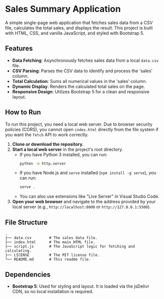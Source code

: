 # Sales Summary Application

A simple single-page web application that fetches sales data from a CSV file, calculates the total sales, and displays the result. This project is built with HTML, CSS, and vanilla JavaScript, and styled with Bootstrap 5.

## Features

- **Data Fetching**: Asynchronously fetches sales data from a local `data.csv` file.
- **CSV Parsing**: Parses the CSV data to identify and process the 'sales' column.
- **Total Calculation**: Sums all numerical values in the 'sales' column.
- **Dynamic Display**: Renders the calculated total sales on the page.
- **Responsive Design**: Utilizes Bootstrap 5 for a clean and responsive layout.

## How to Run

To run this project, you need a local web server. Due to browser security policies (CORS), you cannot open `index.html` directly from the file system if you want the `fetch` API to work correctly.

1.  **Clone or download the repository.**
2.  **Start a local web server** in the project's root directory.
    - If you have Python 3 installed, you can run:
      ```bash
      python -m http.server
      ```
    - If you have Node.js and `serve` installed (`npm install -g serve`), you can run:
      ```bash
      serve .
      ```
    - You can also use extensions like "Live Server" in Visual Studio Code.
3.  **Open your web browser** and navigate to the address provided by your local server (e.g., `http://localhost:8000` or `http://127.0.0.1:5500`).

## File Structure

```
.
├── data.csv        # The sales data file.
├── index.html      # The main HTML file.
├── script.js       # The JavaScript logic for fetching and calculating.
├── LICENSE         # The MIT license file.
└── README.md       # This readme file.
```

## Dependencies

- **Bootstrap 5**: Used for styling and layout. It is loaded via the jsDelivr CDN, so no local installation is required.
